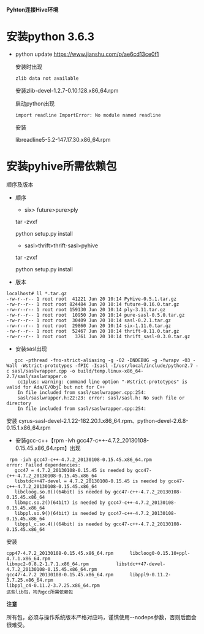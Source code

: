 **Pyhton连接Hive环境**

# 安装python 3.6.3
- python update
  https://www.jianshu.com/p/ae6cd13ce0f1
  
  安装时出现
  ```
  zlib data not available
  ```
  安装zlib-devel-1.2.7-0.10.128.x86_64.rpm

  启动python出现
    
  ```
  import readline ImportError: No module named readline
  ```
  
  安装

  libreadline5-5.2-147.17.30.x86_64.rpm     
  
  
# 安装pyhive所需依赖包
  
  顺序及版本
- 顺序

	- six> future>pure>ply

  tar -zvxf 
  
  python setup.py install

	- sasl>thrift>thrift-sasl>pyhive

  tar -zvxf 
  
  python setup.py install
- 版本
  
```
localhost# ll *.tar.gz
-rw-r--r-- 1 root root  41221 Jun 20 10:14 PyHive-0.5.1.tar.gz
-rw-r--r-- 1 root root 824484 Jun 20 10:14 future-0.16.0.tar.gz
-rw-r--r-- 1 root root 159130 Jun 20 10:14 ply-3.11.tar.gz
-rw-r--r-- 1 root root  10950 Jun 20 10:14 pure-sasl-0.5.0.tar.gz
-rw-r--r-- 1 root root  30409 Jun 20 10:14 sasl-0.2.1.tar.gz
-rw-r--r-- 1 root root  29860 Jun 20 10:14 six-1.11.0.tar.gz
-rw-r--r-- 1 root root  52467 Jun 20 10:14 thrift-0.11.0.tar.gz
-rw-r--r-- 1 root root   3761 Jun 20 10:14 thrift_sasl-0.3.0.tar.gz
```

- 安装sasl出现

```vim
   gcc -pthread -fno-strict-aliasing -g -O2 -DNDEBUG -g -fwrapv -O3 -Wall -Wstrict-prototypes -fPIC -Isasl -I/usr/local/include/python2.7 -c sasl/saslwrapper.cpp -o build/temp.linux-x86_64-2.7/sasl/saslwrapper.o  
    cc1plus: warning: command line option "-Wstrict-prototypes" is valid for Ada/C/ObjC but not for C++  
    In file included from sasl/saslwrapper.cpp:254:  
    sasl/saslwrapper.h:22:23: error: sasl/sasl.h: No such file or directory  
    In file included from sasl/saslwrapper.cpp:254:  
```
安装
cyrus-sasl-devel-2.1.22-182.20.1.x86_64.rpm、python-devel-2.6.8-0.15.1.x86_64.rpm

 
 - 安装gcc-c++【rpm -ivh gcc47-c++-4.7.2_20130108-0.15.45.x86_64.rpm】出现
 ```
  rpm -ivh gcc47-c++-4.7.2_20130108-0.15.45.x86_64.rpm 
error: Failed dependencies:
	gcc47 = 4.7.2_20130108-0.15.45 is needed by gcc47-c++-4.7.2_20130108-0.15.45.x86_64
	libstdc++47-devel = 4.7.2_20130108-0.15.45 is needed by gcc47-c++-4.7.2_20130108-0.15.45.x86_64
	libcloog.so.0()(64bit) is needed by gcc47-c++-4.7.2_20130108-0.15.45.x86_64
	libmpc.so.2()(64bit) is needed by gcc47-c++-4.7.2_20130108-0.15.45.x86_64
	libppl.so.9()(64bit) is needed by gcc47-c++-4.7.2_20130108-0.15.45.x86_64
	libppl_c.so.4()(64bit) is needed by gcc47-c++-4.7.2_20130108-0.15.45.x86_64

```
安装
```
cpp47-4.7.2_20130108-0.15.45.x86_64.rpm      libcloog0-0.15.10+ppl-4.7.1.x86_64.rpm        
libmpc2-0.8.2-1.7.1.x86_64.rpm          libstdc++47-devel-4.7.2_20130108-0.15.45.x86_64.rpm
gcc47-4.7.2_20130108-0.15.45.x86_64.rpm      libppl9-0.11.2-3.7.25.x86_64.rpm       
libppl_c4-0.11.2-3.7.25.x86_64.rpm        
这些lib包，均为gcc所需依赖包
```

**注意**

所有包，必须与操作系统版本严格对应吗，谨慎使用--nodeps参数，否则后面会很难受。
